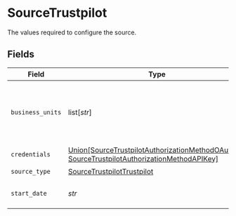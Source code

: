 # SourceTrustpilot

The values required to configure the source.


## Fields

| Field                                                                                                                                                      | Type                                                                                                                                                       | Required                                                                                                                                                   | Description                                                                                                                                                | Example                                                                                                                                                    |
| ---------------------------------------------------------------------------------------------------------------------------------------------------------- | ---------------------------------------------------------------------------------------------------------------------------------------------------------- | ---------------------------------------------------------------------------------------------------------------------------------------------------------- | ---------------------------------------------------------------------------------------------------------------------------------------------------------- | ---------------------------------------------------------------------------------------------------------------------------------------------------------- |
| `business_units`                                                                                                                                           | list[*str*]                                                                                                                                                | :heavy_check_mark:                                                                                                                                         | The names of business units which shall be synchronized. Some streams e.g. configured_business_units or private_reviews use this configuration.            |                                                                                                                                                            |
| `credentials`                                                                                                                                              | [Union[SourceTrustpilotAuthorizationMethodOAuth20, SourceTrustpilotAuthorizationMethodAPIKey]](../../models/shared/sourcetrustpilotauthorizationmethod.md) | :heavy_check_mark:                                                                                                                                         | N/A                                                                                                                                                        |                                                                                                                                                            |
| `source_type`                                                                                                                                              | [SourceTrustpilotTrustpilot](../../models/shared/sourcetrustpilottrustpilot.md)                                                                            | :heavy_check_mark:                                                                                                                                         | N/A                                                                                                                                                        |                                                                                                                                                            |
| `start_date`                                                                                                                                               | *str*                                                                                                                                                      | :heavy_check_mark:                                                                                                                                         | For streams with sync. method incremental the start date time to be used                                                                                   | %Y-%m-%dT%H:%M:%S                                                                                                                                          |